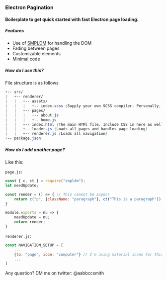 ### Electron Pagination
#### Boilerplate to get quick started with fast Electron page loading.

##### Features
- Use of [SMPLDM](https://npmjs.org/package/smpldm) for handling the DOM
- Fading between pages
- Customizable elements
- Minimal code

##### How do I use this?
File structure is as follows
```css
+-- src/
|   +-- renderer/
|   |   +-- assets/
|   |   |   +-- index.scss (Supply your own SCSS compiler. Personally, I use Live Sass Compiler for VSCode)
|   |   +-- pages/
|   |   |   +-- about.js
|   |   |   +-- home.js
|   |   +-- index.html (The main HTMl file. Include CSS in here as well as other meta)
|   |   +-- loader.js (Loads all pages and handles page loading)
|   |   +-- renderer.js (Loads all navigation)
+-- package.json
```

##### How do I add another page?
Like this:

`page.js`:
```javascript
const { c, ct } = require("smpldm");
let needUpdate;

const render = () => { // This cannot be async!
    return c("p", {className: "paragraph"}, ct("This is a paragraph"));
}

module.exports = nu => {
    needUpdate = nu;
    return render;
}
```
`renderer.js`:
```javascript
const NAVIGATION_SETUP = [
    ...
    {to: "page", icon: "computer"} // I'm using material icons for this, but you can take out icon if you'd like.
    ...
]
```

Any question? DM me on twitter: @aabbccsmith
